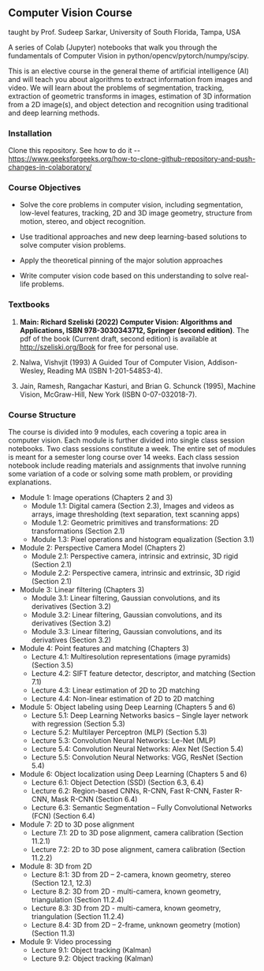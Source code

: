 
## Computer Vision Course 

taught by Prof. Sudeep Sarkar, University of South Florida, Tampa, USA

A series of Colab (Jupyter) notebooks that walk you through the fundamentals of Computer Vision in python/opencv/pytorch/numpy/scipy. 

This is an elective course in the general theme of artificial intelligence (AI) and will teach you about algorithms to extract information from images and video. We will learn about the problems of segmentation, tracking, extraction of geometric transforms in images, estimation of 3D information from a 2D image(s), and object detection and recognition using traditional and deep learning methods. 

### Installation

Clone this repository. See how to do it  -- https://www.geeksforgeeks.org/how-to-clone-github-repository-and-push-changes-in-colaboratory/

### Course Objectives

- Solve the core problems in computer vision, including segmentation, low-level features, tracking, 2D and 3D image geometry, structure from motion, stereo, and object recognition.

- Use traditional approaches and new deep learning-based solutions to solve computer vision problems.

- Apply the theoretical pinning of the major solution approaches

- Write computer vision code based on this understanding to solve real-life problems.

### Textbooks 

1. **Main: Richard Szeliski (2022) Computer Vision: Algorithms and Applications, ISBN 978-3030343712, Springer (second edition)**. The pdf of the book (Current draft, second edition) is available at http://szeliski.org/Book for free for personal use. 

2. Nalwa, Vishvjit (1993) A Guided Tour of Computer Vision, Addison-Wesley, Reading MA (ISBN 1-201-54853-4).

3. Jain, Ramesh, Rangachar Kasturi, and Brian G. Schunck (1995), Machine Vision, McGraw-Hill, New York (ISBN 0-07-032018-7).


### Course Structure 

The course is divided into 9 modules, each covering a topic area in computer vision. Each module is further divided into single class session notebooks. Two class sessions constitute a week. The entire set of modules is meant for a semester long course over 14 weeks. Each class session notebook include reading materials and assignments that involve running some variation of a code or solving some math problem, or providing explanations.


- Module 1: Image operations (Chapters 2 and 3)
  - Module 1.1: Digital camera (Section 2.3), Images and videos as arrays, image thresholding (text separation, text scanning apps) 
  - Module 1.2: Geometric primitives and transformations: 2D transformations (Section 2.1) 
  - Module 1.3: Pixel operations and histogram equalization (Section 3.1) 
- Module 2: Perspective Camera Model (Chapters 2)
  - Module 2.1: Perspective camera, intrinsic and extrinsic, 3D rigid (Section 2.1)
  - Module 2.2: Perspective camera, intrinsic and extrinsic, 3D rigid (Section 2.1)
- Module 3: Linear filtering (Chapters 3)
  - Module 3.1: Linear filtering, Gaussian convolutions, and its derivatives (Section 3.2)
  - Module 3.2: Linear filtering, Gaussian convolutions, and its derivatives (Section 3.2)
  - Module 3.3: Linear filtering, Gaussian convolutions, and its derivatives (Section 3.2) 
- Module 4: Point features and matching (Chapters 3)
  - Lecture 4.1: Multiresolution representations (image pyramids) (Section 3.5)
  - Lecture 4.2: SIFT feature detector, descriptor, and matching (Section 7.1)
  - Lecture 4.3: Linear estimation of 2D to 2D matching
  - Lecture 4.4: Non-linear estimation of 2D to 2D matching
- Module 5: Object labeling using Deep Learning (Chapters 5 and 6)
  - Lecture 5.1: Deep Learning Networks basics – Single layer network with regression (Section 5.3)
  - Lecture 5.2: Multilayer Perceptron (MLP) (Section 5.3)
  - Lecture 5.3: Convolution Neural Networks: Le-Net (MLP)
  - Lecture 5.4: Convolution Neural Networks: Alex Net (Section 5.4)
  - Lecture 5.5: Convolution Neural Networks: VGG, ResNet (Section 5.4)
- Module 6: Object localization using Deep Learning (Chapters 5 and 6)
  - Lecture 6.1: Object Detection (SSD) (Section 6.3, 6.4)
  - Lecture 6.2: Region-based CNNs, R-CNN, Fast R-CNN, Faster R-CNN, Mask R-CNN (Section 6.4)
  - Lecture 6.3: Semantic Segmentation – Fully Convolutional Networks (FCN) (Section 6.4)
- Module 7: 2D to 3D pose alignment
  - Lecture 7.1: 2D to 3D pose alignment, camera calibration (Section 11.2.1)
  - Lecture 7.2: 2D to 3D pose alignment, camera calibration (Section 11.2.2)
- Module 8: 3D from 2D
  - Lecture 8:1: 3D from 2D – 2-camera, known geometry, stereo (Section 12.1, 12.3)
  - Lecture 8.2: 3D from 2D - multi-camera, known geometry, triangulation (Section 11.2.4)
  - Lecture 8.3: 3D from 2D - multi-camera, known geometry, triangulation (Section 11.2.4)
  - Lecture 8.4: 3D from 2D – 2-frame, unknown geometry (motion) (Section 11.3)
- Module 9: Video processing
  - Lecture 9.1: Object tracking (Kalman)
  - Lecture 9.2: Object tracking (Kalman)
